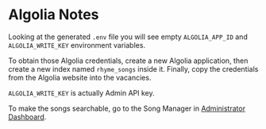 # Algolia Notes

Looking at the generated `.env` file you will see empty `ALGOLIA_APP_ID`
and `ALGOLIA_WRITE_KEY` environment variables.

To obtain those Algolia credentials, create a new Algolia application,
then create a new index named `rhyme_songs` inside it. Finally, copy
the credentials from the Algolia website into the vacancies.

`ALGOLIA_WRITE_KEY` is actually Admin API key.

To make the songs searchable, go to the Song Manager in [Administrator Dashboard](https://localhost:8000/dashboard).
